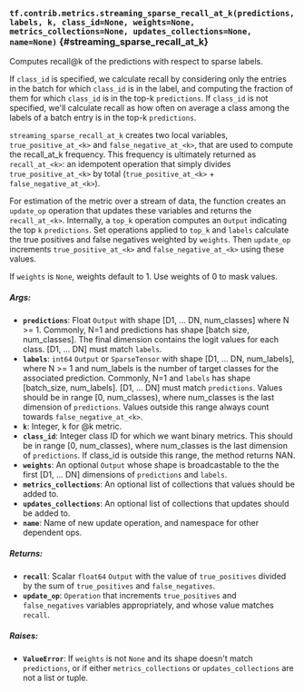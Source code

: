 ### `tf.contrib.metrics.streaming_sparse_recall_at_k(predictions, labels, k, class_id=None, weights=None, metrics_collections=None, updates_collections=None, name=None)` {#streaming_sparse_recall_at_k}

Computes recall@k of the predictions with respect to sparse labels.

If `class_id` is specified, we calculate recall by considering only the
    entries in the batch for which `class_id` is in the label, and computing
    the fraction of them for which `class_id` is in the top-k `predictions`.
If `class_id` is not specified, we'll calculate recall as how often on
    average a class among the labels of a batch entry is in the top-k
    `predictions`.

`streaming_sparse_recall_at_k` creates two local variables,
`true_positive_at_<k>` and `false_negative_at_<k>`, that are used to compute
the recall_at_k frequency. This frequency is ultimately returned as
`recall_at_<k>`: an idempotent operation that simply divides
`true_positive_at_<k>` by total (`true_positive_at_<k>` +
`false_negative_at_<k>`).

For estimation of the metric over a stream of data, the function creates an
`update_op` operation that updates these variables and returns the
`recall_at_<k>`. Internally, a `top_k` operation computes an `Output`
indicating the top `k` `predictions`. Set operations applied to `top_k` and
`labels` calculate the true positives and false negatives weighted by
`weights`. Then `update_op` increments `true_positive_at_<k>` and
`false_negative_at_<k>` using these values.

If `weights` is `None`, weights default to 1. Use weights of 0 to mask values.

##### Args:


*  <b>`predictions`</b>: Float `Output` with shape [D1, ... DN, num_classes] where
    N >= 1. Commonly, N=1 and predictions has shape [batch size, num_classes].
    The final dimension contains the logit values for each class. [D1, ... DN]
    must match `labels`.
*  <b>`labels`</b>: `int64` `Output` or `SparseTensor` with shape
    [D1, ... DN, num_labels], where N >= 1 and num_labels is the number of
    target classes for the associated prediction. Commonly, N=1 and `labels`
    has shape [batch_size, num_labels]. [D1, ... DN] must match `predictions`.
    Values should be in range [0, num_classes), where num_classes is the last
    dimension of `predictions`. Values outside this range always count
    towards `false_negative_at_<k>`.
*  <b>`k`</b>: Integer, k for @k metric.
*  <b>`class_id`</b>: Integer class ID for which we want binary metrics. This should be
    in range [0, num_classes), where num_classes is the last dimension of
    `predictions`. If class_id is outside this range, the method returns NAN.
*  <b>`weights`</b>: An optional `Output` whose shape is broadcastable to the the first
    [D1, ... DN] dimensions of `predictions` and `labels`.
*  <b>`metrics_collections`</b>: An optional list of collections that values should
    be added to.
*  <b>`updates_collections`</b>: An optional list of collections that updates should
    be added to.
*  <b>`name`</b>: Name of new update operation, and namespace for other dependent ops.

##### Returns:


*  <b>`recall`</b>: Scalar `float64` `Output` with the value of `true_positives` divided
    by the sum of `true_positives` and `false_negatives`.
*  <b>`update_op`</b>: `Operation` that increments `true_positives` and
    `false_negatives` variables appropriately, and whose value matches
    `recall`.

##### Raises:


*  <b>`ValueError`</b>: If `weights` is not `None` and its shape doesn't match
  `predictions`, or if either `metrics_collections` or `updates_collections`
  are not a list or tuple.

